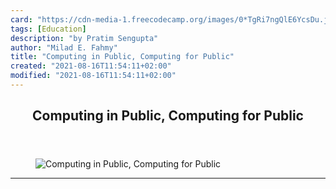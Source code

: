```yaml
---
card: "https://cdn-media-1.freecodecamp.org/images/0*TgRi7ngQlE6YcsDu.jpg"
tags: [Education]
description: "by Pratim Sengupta"
author: "Milad E. Fahmy"
title: "Computing in Public, Computing for Public"
created: "2021-08-16T11:54:11+02:00"
modified: "2021-08-16T11:54:11+02:00"
---
```

<div class="site-wrapper">
<main id="site-main" class="site-main outer">
<div class="inner">
<article class="post-full post tag-education tag-open-source tag-computer-science tag-innovation tag-technology ">
<header class="post-full-header">
<h1 class="post-full-title">Computing in Public, Computing for Public</h1>
</header>
<figure class="post-full-image">
<picture>
<source media="(max-width: 700px)" sizes="1px" srcset="data:image/gif;base64,R0lGODlhAQABAIAAAAAAAP///yH5BAEAAAAALAAAAAABAAEAAAIBRAA7 1w">
<source media="(min-width: 701px)" sizes="(max-width: 800px) 400px,
(max-width: 1170px) 700px,
1400px" srcset="https://cdn-media-1.freecodecamp.org/images/0*TgRi7ngQlE6YcsDu.jpg 300w,
https://cdn-media-1.freecodecamp.org/images/0*TgRi7ngQlE6YcsDu.jpg 600w,
https://cdn-media-1.freecodecamp.org/images/0*TgRi7ngQlE6YcsDu.jpg 1000w,
https://cdn-media-1.freecodecamp.org/images/0*TgRi7ngQlE6YcsDu.jpg 2000w">
<img onerror="this.style.display='none'" src="https://cdn-media-1.freecodecamp.org/images/0*TgRi7ngQlE6YcsDu.jpg" alt="Computing in Public, Computing for Public">
</picture>
</figure>
<section class="post-full-content">
<div class="post-content medium-migrated-article">
</div>
<hr>
</section>
</article>
</div>
</main>
</div>
<!-- Google Tag Manager (noscript) -->
<!-- End Google Tag Manager (noscript) -->
